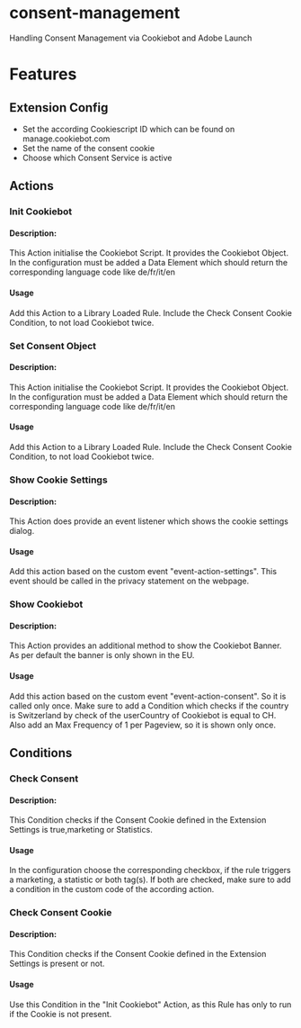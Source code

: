 # consent-management
Handling Consent Management via Cookiebot and Adobe Launch


# Features

## Extension Config
- Set the according Cookiescript ID which can be found on manage.cookiebot.com
- Set the name of the consent cookie
- Choose which Consent Service is active

## Actions
### Init Cookiebot
#### Description:
This Action initialise the Cookiebot Script. It provides the Cookiebot Object. In the configuration must be added a Data Element which should return the corresponding language code like de/fr/it/en

#### Usage
Add this Action to a Library Loaded Rule. Include the Check Consent Cookie Condition, to not load Cookiebot twice.

### Set Consent Object
#### Description:
This Action initialise the Cookiebot Script. It provides the Cookiebot Object. In the configuration must be added a Data Element which should return the corresponding language code like de/fr/it/en

#### Usage
Add this Action to a Library Loaded Rule. Include the Check Consent Cookie Condition, to not load Cookiebot twice.

### Show Cookie Settings
#### Description:
This Action does provide an event listener which shows the cookie settings dialog.

#### Usage
Add this action based on the custom event "event-action-settings". This event should be called in the privacy statement on the webpage. 

### Show Cookiebot
#### Description:
This Action provides an additional method to show the Cookiebot Banner. As per default the banner is only shown in the EU.

#### Usage
Add this action based on the custom event "event-action-consent". So it is called only once. Make sure to add a Condition which checks if the country is Switzerland by check of the userCountry of Cookiebot is equal to CH. Also add an Max Frequency of 1 per Pageview, so it is shown only once. 

## Conditions
### Check Consent
#### Description:
This Condition checks if the Consent Cookie defined in the Extension Settings is true,marketing or Statistics.

#### Usage
In the configuration choose the corresponding checkbox, if the rule triggers a marketing, a statistic or both tag(s). If both are checked, make sure to add a condition in the custom code of the according action. 

### Check Consent Cookie
#### Description:
This Condition checks if the Consent Cookie defined in the Extension Settings is present or not. 

#### Usage
Use this Condition in the "Init Cookiebot" Action, as this Rule has only to run if the Cookie is not present.
